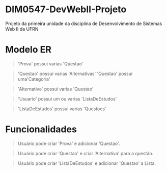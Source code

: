 # DIM0547-DevWebII-Projeto
Projeto da primeira unidade da disciplina de Desenvolvimento de Sistemas Web II da UFRN


# Modelo ER

> 'Prova' possui varias 'Questao' 

> 'Questao' possui varias 'Alternativas'
> 'Questao' possui uma'Categoria'  

> 'Alternativa' possui varias 'Questao'  

> 'Usuario' possui um ou varias 'ListaDeEstudos'  

> 'ListaDeEstudos' possui varias 'Questoes'


# Funcionalidades

> Usuário pode criar 'Prova' e adicionar 'Questao'.

> Usuário pode criar 'Questao' e criar 'Alternativa' para a questão.

> Usuário pode criar 'ListaDeEstudos' e adicionar 'Questao' a Lista.
